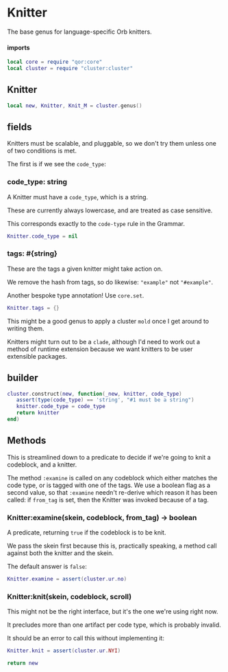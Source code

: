 # Knitter


  The base genus for language\-specific Orb knitters\.


#### imports

```lua
local core = require "qor:core"
local cluster = require "cluster:cluster"
```


## Knitter

```lua
local new, Knitter, Knit_M = cluster.genus()
```


## fields

Knitters must be scalable, and pluggable, so we don't try them unless one of
two conditions is met\.

The first is if we see the `code_type`:


### code\_type: string

  A Knitter must have a `code_type`, which is a string\.

These are currently always lowercase, and are treated as case sensitive\.

This corresponds exactly to the `code-type` rule in the Grammar\.

```lua
Knitter.code_type = nil
```


### tags: \#\{string\}

These are the tags a given knitter might take action on\.

We remove the hash from tags, so do likewise: `"example"` not `"#example"`\.

Another bespoke type annotation\! Use `core.set`\.

```lua
Knitter.tags = {}
```

This might be a good genus to apply a cluster `mold` once I get around to
writing them\.

Knitters might turn out to be a `clade`, although I'd need to work out a
method of runtime extension because we want knitters to be user extensible
packages\.


## builder



```lua
cluster.construct(new, function(_new, knitter, code_type)
   assert(type(code_type) == 'string', "#1 must be a string")
   knitter.code_type = code_type
   return knitter
end)
```


## Methods

This is streamlined down to a predicate to decide if we're going to knit a
codeblock, and a knitter\.

The method `:examine` is called on any codeblock which either matches the
code type, or is tagged with one of the tags\.  We use a boolean flag as a
second value, so that `:examine` needn't re\-derive which reason it has been
called: if `from_tag` is set, then the Knitter was invoked because of a tag\.


### Knitter:examine\(skein, codeblock, from\_tag\) \-> boolean

A predicate, returning `true` if the codeblock is to be knit\.

We pass the skein first because this is, practically speaking, a method call
against both the knitter and the skein\.

The default answer is `false`:

```lua
Knitter.examine = assert(cluster.ur.no)
```


### Knitter:knit\(skein, codeblock, scroll\)

This might not be the right interface, but it's the one we're using right now\.

It precludes more than one artifact per code type, which is probably invalid\.

It should be an error to call this without implementing it:

```lua
Knitter.knit = assert(cluster.ur.NYI)
```

```lua
return new
```


